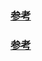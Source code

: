 ### [参考](https://www.huweihuang.com/linux-notes/vim/vimrc-cn.html)
### [参考](https://github.com/alpha87/nvim)
